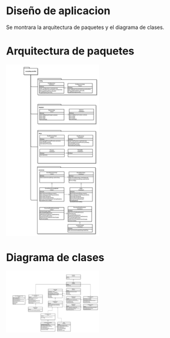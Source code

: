 Diseño de aplicacion
==================
Se montrara la arquitectura de paquetes y el diagrama de clases.


Arquitectura de paquetes
==================
<img src="recursos/arquitectura-paquetes.png" width="50%">

Diagrama de clases
==================
<img src="recursos/diagrama-de-clases.png" width="50%">
